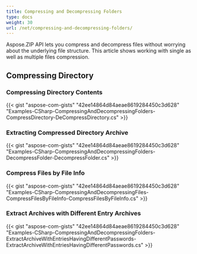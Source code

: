 ```yaml
---
title: Compressing and Decompressing Folders
type: docs
weight: 30
url: /net/compressing-and-decompressing-folders/
---
```


Aspose.ZIP API lets you compress and decompress files without worrying about the underlying file structure. This article shows working with single as well as multiple files compression.
## **Compressing Directory**
### **Compressing Directory Contents**
{{< gist "aspose-com-gists" "42ee14864d84aeae8619284450c3d628" "Examples-CSharp-CompressingAndDecompressingFolders-CompressDirectory-DeCompressDirectory.cs" >}}
### **Extracting Compressed Directory Archive**
{{< gist "aspose-com-gists" "42ee14864d84aeae8619284450c3d628" "Examples-CSharp-CompressingAndDecompressingFolders-DecompressFolder-DecompressFolder.cs" >}}
### **Compress Files by File Info**
{{< gist "aspose-com-gists" "42ee14864d84aeae8619284450c3d628" "Examples-CSharp-CompressingAndDecompressingFiles-CompressFilesByFileInfo-CompressFilesByFileInfo.cs" >}}
### **Extract Archives with Different Entry Archives**


{{< gist "aspose-com-gists" "42ee14864d84aeae8619284450c3d628" "Examples-CSharp-CompressingAndDecompressingFolders-ExtractArchiveWithEntriesHavingDifferentPasswords-ExtractArchiveWithEntriesHavingDifferentPasswords.cs" >}}
